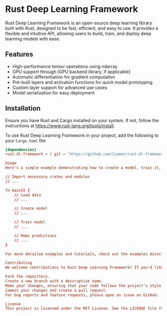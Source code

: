 # Rust Deep Learning Framework

Rust Deep Learning Framework is an open-source deep learning library built with Rust, designed to be fast, efficient, and easy to use. It provides a flexible and intuitive API, allowing users to build, train, and deploy deep learning models with ease.

## Features

- High-performance tensor operations using ndarray
- GPU support through [GPU backend library, if applicable]
- Automatic differentiation for gradient computation
- Pre-built layers and activation functions for quick model prototyping
- Custom layer support for advanced use cases
- Model serialization for easy deployment

## Installation

Ensure you have Rust and Cargo installed on your system. If not, follow the instructions at https://www.rust-lang.org/tools/install.

To use Rust Deep Learning Framework in your project, add the following to your `Cargo.toml` file:

```toml
[dependencies]
rust-dl-framework = { git = "https://github.com/lzumot/rust-dl-framework.git" }

Usage
Here's a simple example demonstrating how to create a model, train it, and make predictions:

// Import necessary crates and modules
// ...

fn main() {
    // Load data
    // ...

    // Create model
    // ...

    // Train model
    // ...

    // Make predictions
    // ...
}

For more detailed examples and tutorials, check out the examples directory.

Contributing
We welcome contributions to Rust Deep Learning Framework! If you'd like to contribute, please follow these steps:

Fork the repository.
Create a new branch with a descriptive name.
Make your changes, ensuring that your code follows the project's style guidelines and passes all tests.
Commit your changes and create a pull request.
For bug reports and feature requests, please open an issue on GitHub.

License
This project is licensed under the MIT License. See the LICENSE file for details.
